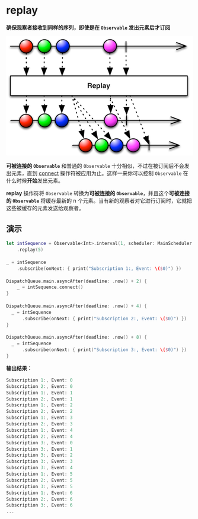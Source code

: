 # replay

**确保观察者接收到同样的序列，即使是在 `Observable` 发出元素后才订阅**

![](../.gitbook/assets/replay.png)

**可被连接的 `Observable`** 和普通的 `Observable` 十分相似，不过在被订阅后不会发出元素，直到 [connect](connect.md) 操作符被应用为止。这样一来你可以控制 `Observable` 在什么时候**开始**发出元素。

**replay** 操作符将 `Observable` 转换为**可被连接的 `Observable`**，并且这个**可被连接的 `Observable`** 将缓存最新的 n 个元素。当有新的观察者对它进行订阅时，它就把这些被缓存的元素发送给观察者。

## 演示

```swift
let intSequence = Observable<Int>.interval(1, scheduler: MainScheduler.instance)
    .replay(5)

_ = intSequence
    .subscribe(onNext: { print("Subscription 1:, Event: \($0)") })

DispatchQueue.main.asyncAfter(deadline: .now() + 2) {
    _ = intSequence.connect()
}

DispatchQueue.main.asyncAfter(deadline: .now() + 4) {
  _ = intSequence
      .subscribe(onNext: { print("Subscription 2:, Event: \($0)") })
}

DispatchQueue.main.asyncAfter(deadline: .now() + 8) {
  _ = intSequence
      .subscribe(onNext: { print("Subscription 3:, Event: \($0)") })
}
```

**输出结果：**

```swift
Subscription 1:, Event: 0
Subscription 2:, Event: 0
Subscription 1:, Event: 1
Subscription 2:, Event: 1
Subscription 1:, Event: 2
Subscription 2:, Event: 2
Subscription 1:, Event: 3
Subscription 2:, Event: 3
Subscription 1:, Event: 4
Subscription 2:, Event: 4
Subscription 3:, Event: 0
Subscription 3:, Event: 1
Subscription 3:, Event: 2
Subscription 3:, Event: 3
Subscription 3:, Event: 4
Subscription 1:, Event: 5
Subscription 2:, Event: 5
Subscription 3:, Event: 5
Subscription 1:, Event: 6
Subscription 2:, Event: 6
Subscription 3:, Event: 6
...
```

